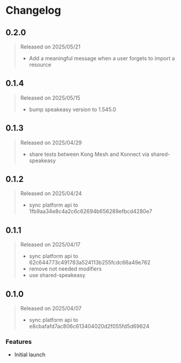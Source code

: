 # Changelog

## 0.2.0
> Released on 2025/05/21
>
> - Add a meaningful message when a user forgets to import a resource

## 0.1.4
> Released on 2025/05/15
> 
> - bump speakeasy version to 1.545.0

## 0.1.3
> Released on 2025/04/29
> 
> - share tests between Kong Mesh and Konnect via shared-speakeasy

## 0.1.2
> Released on 2025/04/24
>
> - sync platform api to 1fb9aa34e8c4a2c6c62694b656289efbcd4280e7

## 0.1.1
> Released on 2025/04/17
>
> - sync platform api to 62c644773c491783a524113b255fcdc66a49e762
> - remove not needed modifiers
> - use shared-speakeasy

## 0.1.0
> Released on 2025/04/07
>
> - sync platform api to e8cbafafd7ac806c613404020d2f055fd5d69624

### Features

* Initial launch
